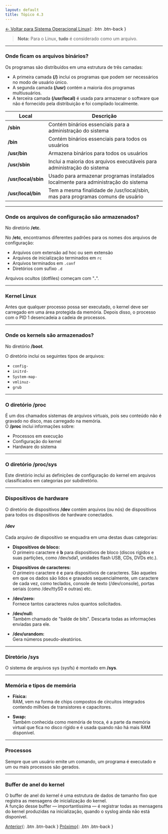```yaml
---
layout: default 
title: Tópico 4.3
---
```


[← Voltar para Sistema Operacional Linux](/linux-essentials/01-book-lpi/Topico-04-Sistema-Operacional-Linux/){: .btn .btn-back }

> **Nota:** Para o Linux, **tudo** é considerado como um arquivo.

---

### Onde ficam os arquivos binários?

Os programas são distribuídos em uma estrutura de três camadas:

- A primeira camada **(/)** inclui os programas que podem ser necessários no modo de usuário único.
- A segunda camada **(/usr)** contém a maioria dos programas multiusuários.
- A terceira camada **(/usr/local)** é usada para armazenar o software que não é fornecido pela distribuição e foi compilado localmente.

| Local               | Descrição                                                                                   |
|---------------------|--------------------------------------------------------------------------------------------|
| **/sbin**           | Contém binários essenciais para a administração do sistema                                 |
| **/bin**            | Contém binários essenciais para todos os usuários                                          |
| **/usr/bin**        | Armazena binários para todos os usuários                                                   |
| **/usr/sbin**       | Inclui a maioria dos arquivos executáveis para administração do sistema                    |
| **/usr/local/sbin** | Usado para armazenar programas instalados localmente para administração do sistema         |
| **/usr/local/bin**  | Tem a mesma finalidade de /usr/local/sbin, mas para programas comuns de usuário            |

---

### Onde os arquivos de configuração são armazenados?

No diretório **/etc**.

No **/etc**, encontramos diferentes padrões para os nomes dos arquivos de configuração:

- Arquivos com extensão ad hoc ou sem extensão
- Arquivos de inicialização terminados em `rc`
- Arquivos terminados em `.conf`
- Diretórios com sufixo `.d`

Arquivos ocultos (dotfiles) começam com "**.**".

---

### Kernel Linux

Antes que qualquer processo possa ser executado, o kernel deve ser carregado em uma área protegida da memória. Depois disso, o processo com o PID 1 desencadeia a cadeia de processos.

---

### Onde os kernels são armazenados?

No diretório **/boot**.

O diretório inclui os seguintes tipos de arquivos:

- `config-`
- `initrd-`
- `System-map-`
- `vmlinuz-`
- `grub`

---

### O diretório /proc

É um dos chamados sistemas de arquivos virtuais, pois seu conteúdo não é gravado no disco, mas carregado na memória.  
O **/proc** inclui informações sobre:

- Processos em execução
- Configuração do kernel
- Hardware do sistema

---

### O diretório /proc/sys

Este diretório inclui as definições de configuração do kernel em arquivos classificados em categorias por subdiretório.

---

### Dispositivos de hardware

O diretório de dispositivos **/dev** contém arquivos (ou nós) de dispositivos para todos os dispositivos de hardware conectados.

#### /dev

Cada arquivo de dispositivo se enquadra em uma destas duas categorias:

- **Dispositivos de bloco:**  
  O primeiro caractere é **b** para dispositivos de bloco (discos rígidos e suas partições, como /dev/sda1, unidades flash USB, CDs, DVDs etc.).

- **Dispositivos de caracteres:**  
  O primeiro caractere é **c** para dispositivos de caracteres. São aqueles em que os dados são lidos e gravados sequencialmente, um caractere de cada vez, como teclados, console de texto (/dev/console), portas seriais (como /dev/ttyS0 e outras) etc.

- **/dev/zero:**  
  Fornece tantos caracteres nulos quantos solicitados.

- **/dev/null:**  
  Também chamado de "balde de bits". Descarta todas as informações enviadas para ele.

- **/dev/urandom:**  
  Gera números pseudo-aleatórios.

---

### Diretório /sys

O sistema de arquivos sys (sysfs) é montado em **/sys**.

---

### Memória e tipos de memória

- **Física:**  
  RAM, vem na forma de chips compostos de circuitos integrados contendo milhões de transistores e capacitores.

- **Swap:**  
  Também conhecida como memória de troca, é a parte da memória virtual que fica no disco rígido e é usada quando não há mais RAM disponível.

---

### Processos

Sempre que um usuário emite um comando, um programa é executado e um ou mais processos são gerados.

---

### Buffer de anel do kernel

O buffer de anel do kernel é uma estrutura de dados de tamanho fixo que registra as mensagens de inicialização do kernel.  
A função desse buffer — importantíssima — é registrar todas as mensagens do kernel produzidas na inicialização, quando o syslog ainda não está disponível.

[Anterior](/linux-essentials/01-book-lpi/Topico-04-Sistema-Operacional-Linux/4.2-EntendendoOHardware){: .btn .btn-back }
[Próximo](/linux-essentials/01-book-lpi/Topico-04-Sistema-Operacional-Linux/4.3-OndeArmazenamosDados){: .btn .btn-back }